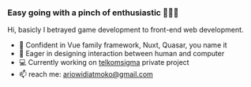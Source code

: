 ### Easy going with a pinch of enthusiastic 🏃‍♂️💨

Hi, basicly I betrayed game development to front-end web development.

- 💪 Confident in Vue family framework, Nuxt, Quasar, you name it
- 🎨 Eager in designing interaction between human and computer
- 💻 Currently working on [telkomsigma](https://www.telkomsigma.co.id/) private project
- 📫 reach me: ariowidiatmoko@gmail.com
